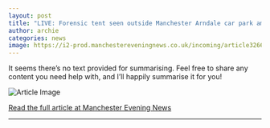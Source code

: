 ```yaml
---
layout: post
title: "LIVE: Forensic tent seen outside Manchester Arndale car park amid large emergency response - latest updates"
author: archie
categories: news
image: https://i2-prod.manchestereveningnews.co.uk/incoming/article32667021.ece/ALTERNATES/s1200/0_image-4.png
---
```

It seems there’s no text provided for summarising. Feel free to share any content you need help with, and I’ll happily summarise it for you!

![Article Image](https://i2-prod.manchestereveningnews.co.uk/incoming/article32667021.ece/ALTERNATES/s1200/0_image-4.png)

[Read the full article at Manchester Evening News](https://www.manchestereveningnews.co.uk/news/greater-manchester-news/live-forensic-tent-seen-outside-32667066)

---
